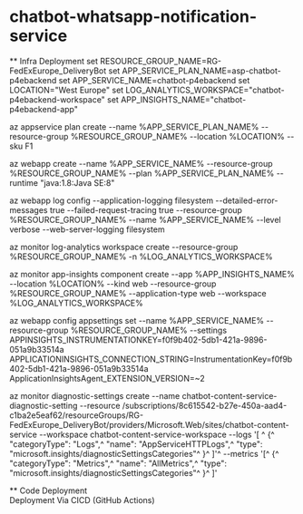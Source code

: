 # chatbot-whatsapp-notification-service

** Infra Deployment
set RESOURCE_GROUP_NAME=RG-FedExEurope_DeliveryBot
set APP_SERVICE_PLAN_NAME=asp-chatbot-p4ebackend
set APP_SERVICE_NAME=chatbot-p4ebackend
set LOCATION="West Europe"
set LOG_ANALYTICS_WORKSPACE="chatbot-p4ebackend-workspace"
set APP_INSIGHTS_NAME="chatbot-p4ebackend-app"

az appservice plan create --name %APP_SERVICE_PLAN_NAME% --resource-group %RESOURCE_GROUP_NAME% --location %LOCATION% --sku F1 

az webapp create --name %APP_SERVICE_NAME% --resource-group %RESOURCE_GROUP_NAME% --plan %APP_SERVICE_PLAN_NAME% --runtime "java:1.8:Java SE:8"

az webapp log config --application-logging filesystem --detailed-error-messages true --failed-request-tracing true --resource-group %RESOURCE_GROUP_NAME%  --name %APP_SERVICE_NAME% --level verbose --web-server-logging filesystem

az monitor log-analytics workspace create --resource-group %RESOURCE_GROUP_NAME% -n %LOG_ANALYTICS_WORKSPACE%

az monitor app-insights component create --app %APP_INSIGHTS_NAME% --location %LOCATION% --kind web --resource-group %RESOURCE_GROUP_NAME% --application-type web --workspace %LOG_ANALYTICS_WORKSPACE%

az webapp config appsettings set --name %APP_SERVICE_NAME% --resource-group %RESOURCE_GROUP_NAME% --settings APPINSIGHTS_INSTRUMENTATIONKEY=f0f9b402-5db1-421a-9896-051a9b33514a APPLICATIONINSIGHTS_CONNECTION_STRING=InstrumentationKey=f0f9b402-5db1-421a-9896-051a9b33514a ApplicationInsightsAgent_EXTENSION_VERSION=~2


az monitor diagnostic-settings create --name chatbot-content-service-diagnostic-setting --resource /subscriptions/8c615542-b27e-450a-aad4-c1ba2e5eaf62/resourceGroups/RG-FedExEurope_DeliveryBot/providers/Microsoft.Web/sites/chatbot-content-service --workspace chatbot-content-service-workspace --logs '[ ^
     {^
       "categoryType": "Logs",^
       "name": "AppServiceHTTPLogs",^
       "type": "microsoft.insights/diagnosticSettingsCategories"^
     }^
   ]'^
   --metrics '[^
     {^
       "categoryType": "Metrics",^
       "name": "AllMetrics",^
       "type": "microsoft.insights/diagnosticSettingsCategories"^
     }^
   ]'

** Code Deployment   
 Deployment Via CICD (GitHub Actions)